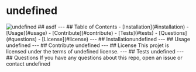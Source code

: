
  # undefined
  <img src="https://img.shields.io/badge/undefined-undefined-undefined" alt="undefined" />
  ## asdf
  ---
  ## Table of Contents
  - [Installation](#installation)
  - [Usage](#usage)
  - [Contribute](#contribute)
  - [Tests](#tests)
  - [Questions](#questions)
  - [License](#license)
  ---
  ## Installation
  ​
  undefined
  ---
  ## Usage
  undefined
  ---
  ## Contribute
  undefined
  ---
  ## License
  This projet is licensed under the terms of undefined license.
  ---
  ## Tests
  undefined
  ---
  ## Questions
  If you have any questions about this repo,
  open an issue or contact undefined
  